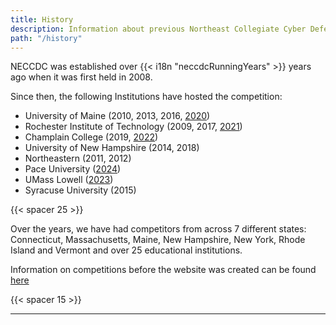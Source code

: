 ```yaml
---
title: History
description: Information about previous Northeast Collegiate Cyber Defense Competitions
path: "/history"
---
```


NECCDC was established over {{< i18n "neccdcRunningYears" >}} years ago when it was first held in 2008.

Since then, the following Institutions have hosted the competition:

- University of Maine (2010, 2013, 2016, [2020](/history/2020))
- Rochester Institute of Technology (2009, 2017, [2021](/history/2021))
- Champlain College (2019, [2022](/history/2022))
- University of New Hampshire (2014, 2018)
- Northeastern (2011, 2012)
- Pace University ([2024](/history/2024))
- UMass Lowell ([2023](/history/2023))
- Syracuse University (2015)

{{< spacer 25 >}}

Over the years, we have had competitors from across 7 different states: Connecticut, Massachusetts, Maine, New Hampshire, New York, Rhode Island and Vermont and over 25 educational institutions.

Information on competitions before the website was created can be found [here](/history/historic)

{{< spacer 15 >}}

---
